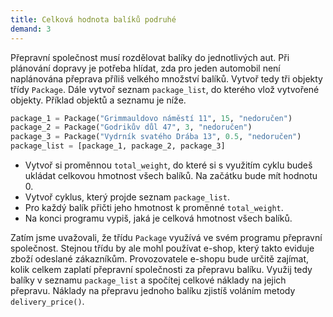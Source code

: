 ```yaml
---
title: Celková hodnota balíků podruhé
demand: 3
---
```


Přepravní společnost musí rozdělovat balíky do jednotlivých aut. Při plánování dopravy je potřeba hlídat, zda pro jeden automobil není naplánována přeprava příliš velkého množství balíků. Vytvoř tedy tři objekty třídy `Package`. Dále vytvoř seznam `package_list`, do kterého vlož vytvořené objekty. Příklad objektů a seznamu je níže.

```py
package_1 = Package("Grimmauldovo náměstí 11", 15, "nedoručen")
package_2 = Package("Godrikův důl 47", 3, "nedoručen")
package_3 = Package("Vydrník svatého Drába 13", 0.5, "nedoručen")
package_list = [package_1, package_2, package_3]
```

- Vytvoř si proměnnou `total_weight`, do které si s využitím cyklu budeš ukládat celkovou hmotnost všech balíků. Na začátku bude mít hodnotu 0.
- Vytvoř cyklus, který projde seznam `package_list`.
- Pro každý balík přičti jeho hmotnost k proměnné `total_weight`.
- Na konci programu vypiš, jaká je celková hmotnost všech balíků.

Zatím jsme uvažovali, že třídu `Package` využívá ve svém programu přepravní společnost. Stejnou třídu by ale mohl používat e-shop, který takto eviduje zboží odeslané zákazníkům. Provozovatele e-shopu bude určitě zajímat, kolik celkem zaplatí přepravní společnosti za přepravu balíku. Využij tedy balíky v seznamu `package_list` a spočítej celkové náklady na jejich přepravu. Náklady na přepravu jednoho balíku zjistíš voláním metody `delivery_price()`.
